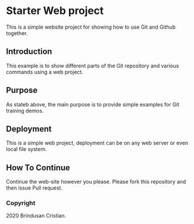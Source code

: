 # Starter Web project

This is a simple website project for showing how to use Git and Github together.

## Introduction
 
 This example is to show different parts of the Git repository and various commands using a web project.

## Purpose

As stateb above, the main purpose is to provide simple examples for Git training demos.

## Deployment

This is a simple web project, deployment can be on any web server or even local file system.

## How To Continue

Continue the web-site however you please.
Please fork this repository and then issue Pull request.

### Copyright
2020 Brindusan Cristian.
